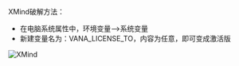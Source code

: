 XMind破解方法：

- 在电脑系统属性中，环境变量-->系统变量
- 新建变量名为：VANA_LICENSE_TO，内容为任意，即可变成激活版

![XMind](https://user-images.githubusercontent.com/44110547/134835262-f256e19c-1334-412e-8236-e31bb3a68b89.png)
